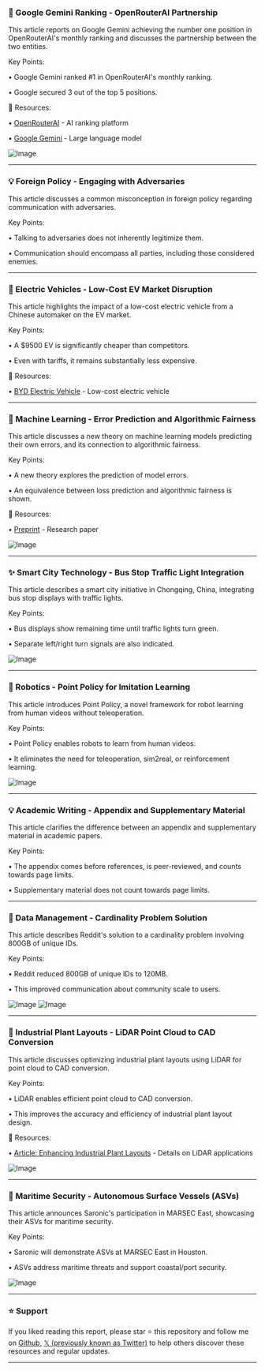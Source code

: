 ### 🤖 Google Gemini Ranking - OpenRouterAI Partnership

This article reports on Google Gemini achieving the number one position in OpenRouterAI's monthly ranking and discusses the partnership between the two entities.

Key Points:

• Google Gemini ranked #1 in OpenRouterAI's monthly ranking.

• Google secured 3 out of the top 5 positions.


🔗 Resources:

• [OpenRouterAI](https://x.com/OpenRouterAI) - AI ranking platform

• [Google Gemini](https://x.com/clmt) -  Large language model

![Image](https://pbs.twimg.com/media/Gk6iL6FbYAABTKT?format=jpg&name=small)


---
### 💡 Foreign Policy - Engaging with Adversaries

This article discusses a common misconception in foreign policy regarding communication with adversaries.

Key Points:

•  Talking to adversaries does not inherently legitimize them.

•  Communication should encompass all parties, including those considered enemies.


---
### 🚀 Electric Vehicles - Low-Cost EV Market Disruption

This article highlights the impact of a low-cost electric vehicle from a Chinese automaker on the EV market.

Key Points:

• A $9500 EV is significantly cheaper than competitors.

•  Even with tariffs, it remains substantially less expensive.


🔗 Resources:

• [BYD Electric Vehicle](https://decrypt.co/305475/china-automaker-byd-9500-self-driving-car) - Low-cost electric vehicle

---
### 🤖 Machine Learning - Error Prediction and Algorithmic Fairness

This article discusses a new theory on machine learning models predicting their own errors, and its connection to algorithmic fairness.

Key Points:

• A new theory explores the prediction of model errors.

•  An equivalence between loss prediction and algorithmic fairness is shown.


🔗 Resources:

• [Preprint](https://x.com/aakaran31/status/1895481587044942324) - Research paper

![Image](https://pbs.twimg.com/media/Gk4adU1bwAAdi-x?format=jpg&name=small)

---
### ✨ Smart City Technology - Bus Stop Traffic Light Integration

This article describes a smart city initiative in Chongqing, China, integrating bus stop displays with traffic lights.

Key Points:

• Bus displays show remaining time until traffic lights turn green.

•  Separate left/right turn signals are also indicated.


![Image](https://pbs.twimg.com/ext_tw_video_thumb/1895462065533534208/pu/img/OK4DIiC0HZIcbRwe.jpg)

---
### 🤖 Robotics - Point Policy for Imitation Learning

This article introduces Point Policy, a novel framework for robot learning from human videos without teleoperation.

Key Points:

• Point Policy enables robots to learn from human videos.

•  It eliminates the need for teleoperation, sim2real, or reinforcement learning.


![Image](https://pbs.twimg.com/ext_tw_video_thumb/1895517285214769154/pu/img/Jr12i9YBLhv_KjLy.jpg)

---
### 💡 Academic Writing - Appendix and Supplementary Material

This article clarifies the difference between an appendix and supplementary material in academic papers.

Key Points:

• The appendix comes before references, is peer-reviewed, and counts towards page limits.

• Supplementary material does not count towards page limits.


---
### 🤖 Data Management - Cardinality Problem Solution

This article describes Reddit's solution to a cardinality problem involving 800GB of unique IDs.

Key Points:

• Reddit reduced 800GB of unique IDs to 120MB.

• This improved communication about community scale to users.


![Image](https://pbs.twimg.com/media/Gk4puKLWQAA6_MN?format=jpg&name=small)
![Image](https://pbs.twimg.com/media/Gk4pwixXMAAN8We?format=png&name=360x360)

---
### 🚀  Industrial Plant Layouts - LiDAR Point Cloud to CAD Conversion

This article discusses optimizing industrial plant layouts using LiDAR for point cloud to CAD conversion.

Key Points:

• LiDAR enables efficient point cloud to CAD conversion.

•  This improves the accuracy and efficiency of industrial plant layout design.


🔗 Resources:

• [Article: Enhancing Industrial Plant Layouts](https://lidarnews.com/articles/enhancing-industrial-plant-layouts-with-efficient-point-cloud-to-cad/) -  Details on LiDAR applications


![Image](https://pbs.twimg.com/media/Gk5EDfqXgAEg0ae?format=jpg&name=small)

---
### 🚀 Maritime Security - Autonomous Surface Vessels (ASVs)

This article announces Saronic's participation in MARSEC East, showcasing their ASVs for maritime security.

Key Points:

• Saronic will demonstrate ASVs at MARSEC East in Houston.

• ASVs address maritime threats and support coastal/port security.


![Image](https://pbs.twimg.com/media/Gk5C-KgWAAAkBrr?format=jpg&name=small)


---

### ⭐️ Support

If you liked reading this report, please star ⭐️ this repository and follow me on [Github](https://github.com/Drix10), [𝕏 (previously known as Twitter)](https://x.com/DRIX_10_) to help others discover these resources and regular updates.

---